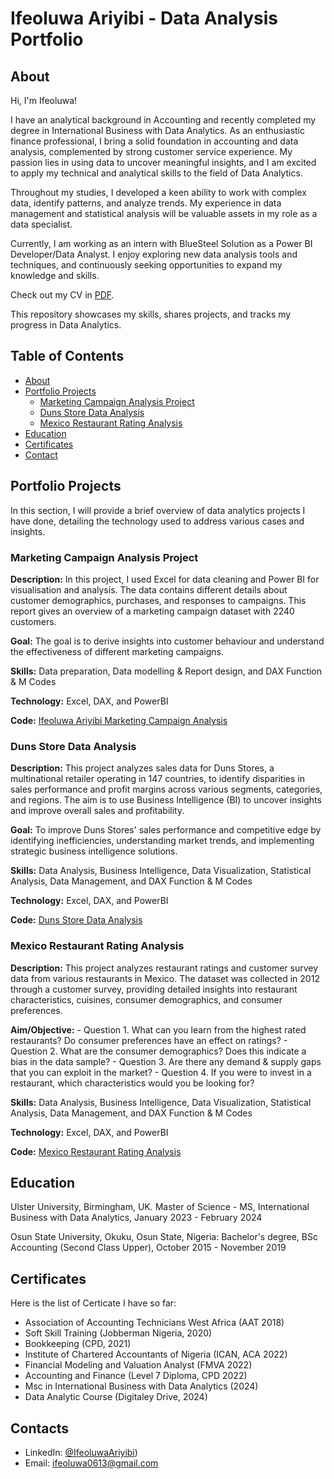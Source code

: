 # Ifeoluwa Ariyibi - Data Analysis Portfolio

## About 
Hi, I'm Ifeoluwa!

I have an analytical background in Accounting and recently completed my degree in International Business with Data Analytics. As an enthusiastic finance professional, I bring a solid foundation in accounting and data analysis, complemented by strong customer service experience. My passion lies in using data to uncover meaningful insights, and I am excited to apply my technical and analytical skills to the field of Data Analytics.

Throughout my studies, I developed a keen ability to work with complex data, identify patterns, and analyze trends. My experience in data management and statistical analysis will be valuable assets in my role as a data specialist.

Currently, I am working as an intern with BlueSteel Solution as a Power BI Developer/Data Analyst. I enjoy exploring new data analysis tools and techniques, and continuously seeking opportunities to expand my knowledge and skills.

Check out my CV in [PDF](https://github.com/user-attachments/files/16503607/Ifeoluwa.Ariyibi.Data.Analyst.CV.pdf).

This repository showcases my skills, shares projects, and tracks my progress in Data Analytics.

## Table of Contents

- [About](#About)
- [Portfolio Projects](#Portfolio-Projects)
    - [Marketing Campaign Analysis Project](#Marketing-Campaign-Analysis-Project)
    - [Duns Store Data Analysis](#Duns-Store-Data-Analysis)
    - [Mexico Restaurant Rating Analysis](#Mexico-Restaurant-Rating-Analysis)
- [Education](#Education)
- [Certificates](#Certificates)
- [Contact](#Contact)

## Portfolio Projects
In this section, I will provide a brief overview of data analytics projects I have done, detailing the technology used to address various cases and insights.

### Marketing Campaign Analysis Project

**Description:** In this project, I used Excel for data cleaning and Power BI for visualisation and analysis. The data contains different details about customer demographics, purchases, and responses to campaigns. This report gives an overview of a marketing campaign dataset with 2240 customers. 

**Goal:**  The goal is to derive insights into customer behaviour and understand the effectiveness of different marketing campaigns.

**Skills:** Data preparation, Data modelling & Report design, and DAX Function & M Codes

**Technology:** Excel, DAX, and PowerBI

**Code:** [Ifeoluwa Ariyibi Marketing Campaign Analysis](https://github.com/Ifeoluwa-Ariyibi/Marketing-Campaign-Analysis-Project)

### Duns Store Data Analysis

**Description:** This project analyzes sales data for Duns Stores, a multinational retailer operating in 147 countries, to identify disparities in sales performance and profit margins across various segments, categories, and regions. The aim is to use Business Intelligence (BI) to uncover insights and improve overall sales and profitability.

**Goal:**  To improve Duns Stores' sales performance and competitive edge by identifying inefficiencies, understanding market trends, and implementing strategic business intelligence solutions.

**Skills:** Data Analysis, Business Intelligence, Data Visualization, Statistical Analysis, Data Management, and DAX Function & M Codes

**Technology:** Excel, DAX, and PowerBI

**Code:** [Duns Store Data Analysis](https://github.com/Ifeoluwa-Ariyibi/Duns-Store)

### Mexico Restaurant Rating Analysis

**Description:** This project analyzes restaurant ratings and customer survey data from various restaurants in Mexico. The dataset was collected in 2012 through a customer survey, providing detailed insights into restaurant characteristics, cuisines, consumer demographics, and consumer preferences.

**Aim/Objective:**
    - Question 1. What can you learn from the highest rated restaurants? Do consumer preferences have an effect on ratings?
    - Question 2. What are the consumer demographics? Does this indicate a bias in the data sample?
    - Question 3. Are there any demand & supply gaps that you can exploit in the market?
    - Question 4. If you were to invest in a restaurant, which characteristics would you be looking for?

**Skills:** Data Analysis, Business Intelligence, Data Visualization, Statistical Analysis, Data Management, and DAX Function & M Codes

**Technology:** Excel, DAX, and PowerBI

**Code:** [Mexico Restaurant Rating Analysis](https://github.com/Ifeoluwa-Ariyibi/Mexico-Restaurant-Rating-Analysis)

## Education
Ulster University, Birmingham, UK. 
Master of Science - MS, International Business with Data Analytics,
January 2023 - February 2024

Osun State University, Okuku, Osun State, Nigeria:
Bachelor's degree, BSc Accounting (Second Class Upper),
October 2015 - November 2019

## Certificates
Here is the list of Certicate I have so far:
- Association of Accounting Technicians West Africa (AAT 2018)
- Soft Skill Training (Jobberman Nigeria, 2020)
- Bookkeeping (CPD, 2021)
- Institute of Chartered Accountants of Nigeria (ICAN, ACA 2022)
- Financial Modeling and Valuation Analyst (FMVA 2022)
- Accounting and Finance (Level 7 Diploma, CPD 2022)
- Msc in International Business with Data Analytics (2024)
- Data Analytic Course (Digitaley Drive, 2024)

## Contacts
- LinkedIn: [@IfeoluwaAriyibi](https://www.linkedin.com/in/ifeoluwa-ariyibi-840a251a8/))
- Email: ifeoluwa0613@gmail.com

